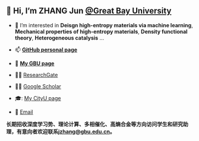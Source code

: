 ## 👋 Hi, I’m ZHANG Jun [@Great Bay University](https://www.gbu.edu.cn/)

- 👀 I’m interested in **Deisgn high-entropy materials via machine learning**, **Mechanical properties of high-entropy materials**, **Density functional theory**, **Heterogeneous catalysis** ...

- 📫 [**GitHub personal page**](https://jzhang-github.github.io/)
- 🏢 [**My GBU page**](https://www.gbu.edu.cn/detail/article/985)
- :man_scientist: [ResearchGate](https://www.researchgate.net/profile/Jun-Zhang-369)
- :man_scientist: [Google Scholar](https://scholar.google.com/citations?user=EvTN9dsAAAAJ&hl=en)
- 🎓: [My CityU page](https://scholars.cityu.edu.hk/en/persons/jun-zhang(73e8f2f2-8e1e-49fd-a71f-104fa6cb7c17).html)

- :email: [Email](mailto:jzhang@gbu.edu.cn)


<!---
- 🌱 I’m currently learning ...
- 💞️ I’m looking to collaborate on ...
jzhang-github/jzhang-github is a ✨ special ✨ repository because its `README.md` (this file) appears on your GitHub profile.
You can click the Preview link to take a look at your changes.
--->

**长期招收深度学习势、理论计算、多相催化、高熵合金等方向访问学生和研究助理，有意向者欢迎联系[jzhang@gbu.edu.cn](mailto:jzhang@gbu.edu.cn)。**

